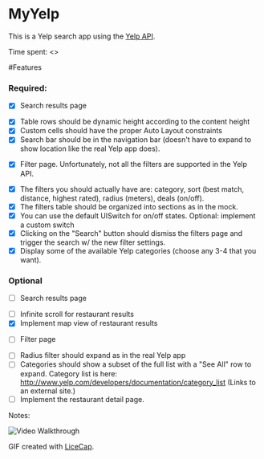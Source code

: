 # MyYelp

This is a Yelp search app using the [Yelp API](http://developer.rottentomatoes.com/docs/read/JSON). 

Time spent: <>

#Features
### Required:
- [x] Search results page
 * [x] Table rows should be dynamic height according to the content height
 * [x] Custom cells should have the proper Auto Layout constraints
 * [x] Search bar should be in the navigation bar (doesn't have to expand to show location  like the real Yelp app does).

- [x] Filter page. Unfortunately, not all the filters are supported in the Yelp API.
 * [x] The filters you should actually have are: category, sort (best match, distance, highest rated), radius (meters), deals (on/off).
 * [x] The filters table should be organized into sections as in the mock.
 * [x] You can use the default UISwitch for on/off states. Optional: implement a custom switch
 * [x] Clicking on the "Search" button should dismiss the filters page and trigger the search w/ the new filter settings.
 * [x] Display some of the available Yelp categories (choose any 3-4 that you want).

### Optional

 - [ ] Search results page
  * [ ] Infinite scroll for restaurant results
  * [x] Implement map view of restaurant results
 - [ ] Filter page
  * [ ] Radius filter should expand as in the real Yelp app
  * [ ] Categories should show a subset of the full list with a "See All" row to expand. Category list is here: http://www.yelp.com/developers/documentation/category_list (Links to an external site.)
  * [ ] Implement the restaurant detail page.

Notes:



![Video Walkthrough](yelp.gif)

GIF created with [LiceCap](http://www.cockos.com/licecap/).
